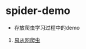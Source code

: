 # spider-demo

- 存放爬虫学习过程中的demo
1. [易从网爬虫](https://github.com/blackkker/spider-demo/tree/master/spider-yicong)
